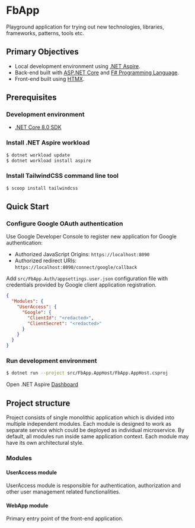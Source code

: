 ﻿# FbApp #

Playground application for trying out new technologies, libraries, frameworks, patterns, tools etc.


## Primary Objectives ##

* Local development environment using [.NET Aspire](https://learn.microsoft.com/en-us/dotnet/aspire/).
* Back-end built with [ASP.NET Core](https://docs.microsoft.com/en-us/aspnet/core/) and [F# Programming Language](https://fsharp.org).
* Front-end built using [HTMX](https://htmx.org).


## Prerequisites ##

### Development environment ###

* [.NET Core 8.0 SDK](https://www.microsoft.com/net/download)

### Install .NET Aspire workload

```sh
$ dotnet workload update
$ dotnet workload install aspire
```

### Install TailwindCSS command line tool

```sh
$ scoop install tailwindcss
```


## Quick Start ##

### Configure Google OAuth authentication

Use Google Developer Console to register new application for Google authentication:

* Authorized JavaScript Origins: `https://localhost:8090`
* Authorized redirect URIs: `https://localhost:8090/connect/google/callback`

Add `src/FbApp.Auth/appsettings.user.json` configuration file with credentials provided
by Google client application registration.

```json
{
  "Modules": {
    "UserAccess": {
      "Google": {
        "ClientId": "<redacted>",
        "ClientSecret": "<redacted>"
      }
    }
  }
}
```


### Run development environment

```sh
$ dotnet run --project src/FbApp.AppHost/FbApp.AppHost.csproj
```

Open .NET Aspire [Dashboard](http://localhost:15090)


## Project structure

Project consists of single monolithic application which is divided into multiple
independent modules. Each module is designed to work as separate service which could
be deployed as individual microservice. By default, all modules run inside same application
context. Each module may have its own architectural style.

### Modules

#### UserAccess module

UserAccess module is responsible for authentication, authorization and other user
management related functionalities.

#### WebApp module

Primary entry point of the front-end application.
